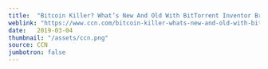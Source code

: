 ```yaml
---
title:  "Bitcoin Killer? What’s New And Old With BitTorrent Inventor Bram Cohen’s ‘Beet’"
weblink: "https://www.ccn.com/bitcoin-killer-whats-new-and-old-with-bittorrent-inventor-bram-cohens-beet"
date:   2019-03-04
thumbnail: "/assets/ccn.png"
source: CCN
jumbotron: false
---
```

